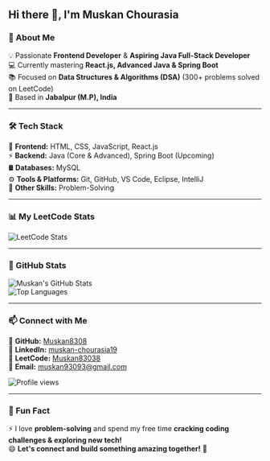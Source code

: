 ## Hi there 👋, I'm Muskan Chourasia  

### 🚀 About Me  
💡 Passionate **Frontend Developer** & **Aspiring Java Full-Stack Developer**  
💻 Currently mastering **React.js, Advanced Java & Spring Boot**  
📚 Focused on **Data Structures & Algorithms (DSA)** (300+ problems solved on LeetCode)  
📍 Based in **Jabalpur (M.P), India**  

---

### 🛠️ Tech Stack  
🚀 **Frontend:** HTML, CSS, JavaScript, React.js  
⚡ **Backend:** Java (Core & Advanced), Spring Boot (Upcoming)  
🛢️ **Databases:** MySQL     
⚙️ **Tools & Platforms:** Git, GitHub, VS Code, Eclipse, IntelliJ  
📌 **Other Skills:** Problem-Solving  

---

### 📊 My LeetCode Stats  
![LeetCode Stats](https://leetcard.jacoblin.cool/Muskan83038?theme=chartreuse&font=PT%20Sans)  

---

### 🌟 GitHub Stats  
![Muskan's GitHub Stats](https://github-readme-stats.vercel.app/api?username=Muskan8308&show_icons=true&theme=radical)  
![Top Languages](https://github-readme-stats.vercel.app/api/top-langs/?username=Muskan8308&layout=compact&theme=radical)  

---

### 📫 Connect with Me  
🔗 **GitHub:** [Muskan8308](https://github.com/Muskan8308)  
🔗 **LinkedIn:** [muskan-chourasia19](https://www.linkedin.com/in/muskan-chourasia19/)  
🔗 **LeetCode:** [Muskan83038](https://leetcode.com/u/Muskan83038/)  
📧 **Email:** muskan93093@gmail.com  

![Profile views](https://komarev.com/ghpvc/?username=Muskan8308&label=Profile%20views&color=0e75b6&style=flat)

---

### 🚀 Fun Fact  
⚡ I love **problem-solving** and spend my free time **cracking coding challenges & exploring new tech!**  
😄 **Let's connect and build something amazing together!** 🚀  

